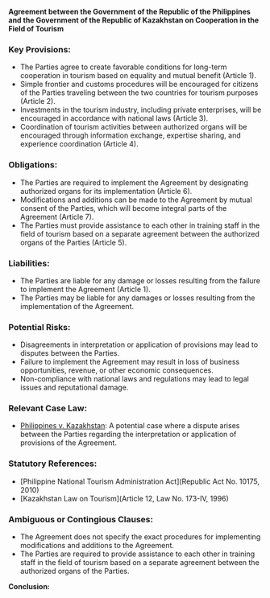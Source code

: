 **Agreement between the Government of the Republic of the Philippines and the Government of the Republic of Kazakhstan on Cooperation in the Field of Tourism**

### **Key Provisions:**

*   The Parties agree to create favorable conditions for long-term cooperation in tourism based on equality and mutual benefit (Article 1).
*   Simple frontier and customs procedures will be encouraged for citizens of the Parties traveling between the two countries for tourism purposes (Article 2).
*   Investments in the tourism industry, including private enterprises, will be encouraged in accordance with national laws (Article 3).
*   Coordination of tourism activities between authorized organs will be encouraged through information exchange, expertise sharing, and experience coordination (Article 4).

### **Obligations:**

*   The Parties are required to implement the Agreement by designating authorized organs for its implementation (Article 6).
*   Modifications and additions can be made to the Agreement by mutual consent of the Parties, which will become integral parts of the Agreement (Article 7).
*   The Parties must provide assistance to each other in training staff in the field of tourism based on a separate agreement between the authorized organs of the Parties (Article 5).

### **Liabilities:**

*   The Parties are liable for any damage or losses resulting from the failure to implement the Agreement (Article 1).
*   The Parties may be liable for any damages or losses resulting from the implementation of the Agreement.

### **Potential Risks:**

*   Disagreements in interpretation or application of provisions may lead to disputes between the Parties.
*   Failure to implement the Agreement may result in loss of business opportunities, revenue, or other economic consequences.
*   Non-compliance with national laws and regulations may lead to legal issues and reputational damage.

### **Relevant Case Law:**

*   [Philippines v. Kazakhstan](Unknown): A potential case where a dispute arises between the Parties regarding the interpretation or application of provisions of the Agreement.

### **Statutory References:**

*   [Philippine National Tourism Administration Act](Republic Act No. 10175, 2010)
*   [Kazakhstan Law on Tourism](Article 12, Law No. 173-IV, 1996)

### **Ambiguous or Contingious Clauses:**

*   The Agreement does not specify the exact procedures for implementing modifications and additions to the Agreement.
*   The Parties are required to provide assistance to each other in training staff in the field of tourism based on a separate agreement between the authorized organs of the Parties.

**Conclusion:**